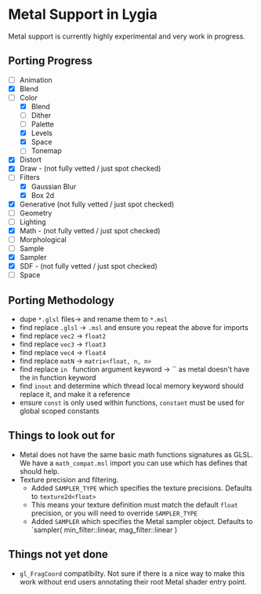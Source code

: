 # Metal Support in Lygia

Metal support is currently highly experimental and very work in progress.

## Porting Progress

- [ ] Animation
- [x] Blend
- [ ] Color 
  - [x] Blend
  - [ ] Dither
  - [ ] Palette 
  - [x] Levels
  - [x] Space
  - [ ] Tonemap
- [x] Distort
- [x] Draw - (not fully vetted / just spot checked)
- [ ] Filters
    - [x] Gaussian Blur
    - [x] Box 2d 
- [x] Generative (not fully vetted / just spot checked)
- [ ] Geometry
- [ ] Lighting 
- [x] Math - (not fully vetted / just spot checked)
- [ ] Morphological
- [ ] Sample
- [x] Sampler
- [x] SDF - (not fully vetted / just spot checked)
- [ ] Space

## Porting Methodology

- dupe `*.glsl` files-> and rename them to  `*.msl`
- find replace `.glsl` -> `.msl` and ensure you repeat the above for imports
- find replace `vec2` -> `float2`
- find replace `vec3` -> `float3`
- find replace `vec4` -> `float4`
- find replace `matN` -> `matrix<float, n, n>`
- find replace `in ` function argument keyword -> `` as metal doesn't have the in function keyword
- find `inout` and determine which thread local memory keyword should replace it, and make it a reference
- ensure `const` is only used within functions, `constant` must be used for global scoped constants

## Things to look out for

- Metal does not have the same basic math functions signatures as GLSL. We have a `math_compat.msl` import you can use which has defines that should help.
- Texture precision and filtering.
    - Added `SAMPLER_TYPE` which specifies the texture precisions. Defaults to `texture2d<float>`
    - This means your texture definition must match the default `float` precision, or you will need to override `SAMPLER_TYPE`
    - Added `SAMPLER` which specifies the Metal sampler object. Defaults to `sampler( min_filter::linear, mag_filter::linear )
    
## Things not yet done

- `gl_FragCoord` compatibilty. Not sure if there is a nice way to make this work without end users annotating their root Metal shader entry point.
    
